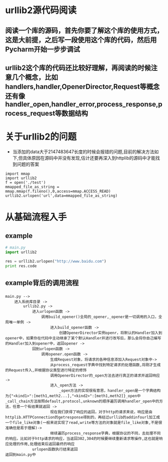 # urllib2源代码阅读
## 阅读一个库的源码，首先你要了解这个库的使用方式，这是大前提，之后写一段使用这个库的代码，然后用Pycharm开始一步步调试
## urllib2这个库的代码还比较好理解，再阅读的时候注意几个概念，比如handlers,handler,OpenerDirector,Request等概念还有像handler_open,handler_error,process_response,process_request等数据结构
# 关于urllib2的问题
- 当添加的data大于2147483647长度的时候会报错的问题,目前的解决方法如下,但具体原因在源码中并没有发现,估计还要再深入到httplib的源码中才能找到问题的答案
```
import mmap
import urllib2
f = open('./test')
mmapped_file_as_string = mmap.mmap(f.fileno(),0,access=mmap.ACCESS_READ)
urllib2.urlopen('url',data=mmapped_file_as_string)
```
# 从基础流程入手
## example
```python
# main.py
import urllib2

res = urllib2.urlopen("http://www.baidu.com")
print res.code
```
## example背后的调用流程
### 
```
main.py --> 
    进入系统库目录 -> 
        urllib2.py -> 
            进入urlopen函数 -> 
                调用build_opener()全局的_opener,_opener是一切调用的入口，全局唯一单例 ->
                    进入build_opener函数 -> 
                        创建OpenerDirector实例openr，将默认的Handler加入到opener中，如果你在代码中主动继承了某个默认Handler并进行改写后，那么会将你自己编写的Handler加入到opener中，返回opener ->
            回到urlopen函数 ->
                调用opener.open函数 ->
                    生成Request对象，将请求的各种信息添加入Request对象中->
                    从process_request字典中找到特定请求的处理函数,将刚才生成的Request传入,并根据协议类型进行特定的修饰
                    调用OpenerDirector的_open方法去进行真正的请求并返回响应 ->
                    进入_open方法 ->
                        _open方法的实现很有意思，handler_open是一个字典结构为{"<kind1>":[meth1,meth2...],"<kind2>":[meth1,meth2]}_open中_call_chain方法按照default,protocol,unknown的顺序遍历调用handler_open中的方法，任意一个有结果就返回 ->
                    现在我们获得了响应的返回，对于http的请求来说，响应是由httplib.HTTPConnection的getresponse得到的，再经过urllib的addinfourl加工成一个file_like对象(一般来说实现了read,write等方法的对象就是file_like对象,不是很准确但是易于理解)->
                    继续遍历process_response字典，根据协议的不同，去处理不同的响应。比如对于http请求的响应，当返回302,304的时候要继续重新请求等操作,这也就是响应处理的作用,处理结束后返回最终的响应
            urlopen函数执行结束返回
返回到main.py中

```

